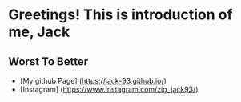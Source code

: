 # Greetings! This is introduction of me, Jack

  ## Worst To Better
 
* [My github Page] (https://jack-93.github.io/)
* [Instagram] (https://www.instagram.com/zig_jack93/)
